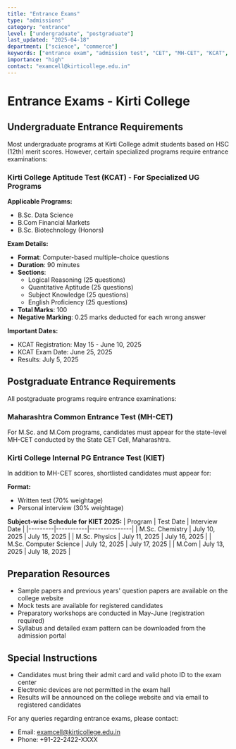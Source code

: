 ```yaml
---
title: "Entrance Exams"
type: "admissions"
category: "entrance"
level: ["undergraduate", "postgraduate"]
last_updated: "2025-04-18"
department: ["science", "commerce"]
keywords: ["entrance exam", "admission test", "CET", "MH-CET", "KCAT", "exam pattern", "sample papers", "preparation", "syllabus", "test dates"]
importance: "high"
contact: "examcell@kirticollege.edu.in"
---
```


# Entrance Exams - Kirti College

## Undergraduate Entrance Requirements

Most undergraduate programs at Kirti College admit students based on HSC (12th) merit scores. However, certain specialized programs require entrance examinations:

### Kirti College Aptitude Test (KCAT) - For Specialized UG Programs

**Applicable Programs:**
- B.Sc. Data Science
- B.Com Financial Markets
- B.Sc. Biotechnology (Honors)

**Exam Details:**
- **Format**: Computer-based multiple-choice questions
- **Duration**: 90 minutes
- **Sections**:
  - Logical Reasoning (25 questions)
  - Quantitative Aptitude (25 questions)
  - Subject Knowledge (25 questions)
  - English Proficiency (25 questions)
- **Total Marks**: 100
- **Negative Marking**: 0.25 marks deducted for each wrong answer

**Important Dates:**
- KCAT Registration: May 15 - June 10, 2025
- KCAT Exam Date: June 25, 2025
- Results: July 5, 2025

## Postgraduate Entrance Requirements

All postgraduate programs require entrance examinations:

### Maharashtra Common Entrance Test (MH-CET)
For M.Sc. and M.Com programs, candidates must appear for the state-level MH-CET conducted by the State CET Cell, Maharashtra.

### Kirti College Internal PG Entrance Test (KIET)
In addition to MH-CET scores, shortlisted candidates must appear for:

**Format:**
- Written test (70% weightage)
- Personal interview (30% weightage)

**Subject-wise Schedule for KIET 2025:**
| Program | Test Date | Interview Date |
|---------|-----------|---------------|
| M.Sc. Chemistry | July 10, 2025 | July 15, 2025 |
| M.Sc. Physics | July 11, 2025 | July 16, 2025 |
| M.Sc. Computer Science | July 12, 2025 | July 17, 2025 |
| M.Com | July 13, 2025 | July 18, 2025 |

## Preparation Resources

- Sample papers and previous years' question papers are available on the college website
- Mock tests are available for registered candidates
- Preparatory workshops are conducted in May-June (registration required)
- Syllabus and detailed exam pattern can be downloaded from the admission portal

## Special Instructions

- Candidates must bring their admit card and valid photo ID to the exam center
- Electronic devices are not permitted in the exam hall
- Results will be announced on the college website and via email to registered candidates

For any queries regarding entrance exams, please contact:
- Email: examcell@kirticollege.edu.in
- Phone: +91-22-2422-XXXX
